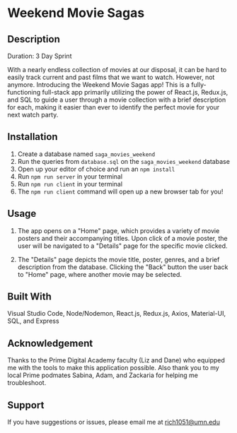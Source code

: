 # Weekend Movie Sagas

## Description

Duration: 3 Day Sprint

With a nearly endless collection of movies at our disposal, it can be hard to easily track current and past films that we want to watch. However, not anymore. Introducing the Weekend Movie Sagas app! This is a fully-functioning full-stack app primarily utilizing the power of React.js, Redux.js, and SQL to guide a user through a movie collection with a brief description for each, making it easier than ever to identify the perfect movie for your next watch party. 

## Installation

1. Create a database named `saga_movies_weekend`
2. Run the queries from `database.sql` on the `saga_movies_weekend` database
3. Open up your editor of choice and run an `npm install`
4. Run `npm run server` in your terminal
5. Run `npm run client` in your terminal
6. The `npm run client` command will open up a new browser tab for you!

## Usage

1. The app opens on a "Home" page, which provides a variety of movie posters and their accompanying titles. Upon click of a movie poster, the user will be navigated to a "Details" page for the specific movie clicked. 

2. The "Details" page depicts the movie title, poster, genres, and a brief description from the database. Clicking the "Back" button the user back to "Home" page, where another movie may be selected. 

## Built With

Visual Studio Code, Node/Nodemon, React.js, Redux.js, Axios, Material-UI, SQL, and Express

## Acknowledgement

Thanks to the Prime Digital Academy faculty (Liz and Dane) who equipped me with the tools to make this application possible. Also thank you to my local Prime podmates Sabina, Adam, and Zackaria for helping me troubleshoot.

## Support

If you have suggestions or issues, please email me at rich1051@umn.edu
